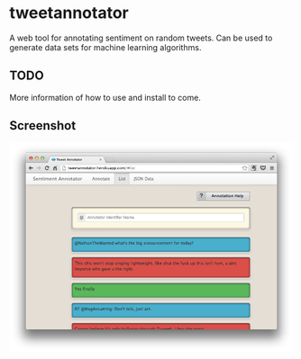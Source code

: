 tweetannotator
==============

A web tool for annotating sentiment on random tweets. Can be used to generate data sets for machine learning algorithms.

## TODO
More information of how to use and install to come. 

## Screenshot
![Tweet Annotator Screenshot](https://github.com/mikaelbr/tweetannotator/raw/master/screenshot.png "Tweet Annotator Screenshot")